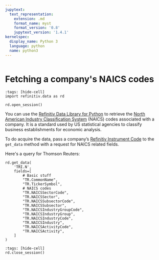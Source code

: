 ```yaml
---
jupytext:
  text_representation:
    extension: .md
    format_name: myst
    format_version: '0.8'
    jupytext_version: '1.4.1'
kernelspec:
  display_name: Python 3
  language: python
  name: python3
---
```

```{include} _templates/nav.html
```

# Fetching a company's NAICS codes

```{code-cell}
:tags: [hide-cell]
import refinitiv.data as rd

rd.open_session()
```

You can use the [Refinitiv Data Library for Python](https://pypi.org/project/refinitiv-data/) to retrieve the [North American Industry Classification System](https://www.census.gov/naics/) (NAICS) codes associated with a company. It is a standard used by US statistical agencies to classify business establishments for economic analysis.

To do acquire the data, pass a company’s [Refinitiv Instrument Code](https://en.wikipedia.org/wiki/Refinitiv_Identification_Code) to the `get_data` method with a request for NAICS related fields.

Here's a query for Thomson Reuters:

```{code-cell}
rd.get_data(
    'TRI.N',
    fields=[
        # Basic stuff
        "TR.CommonName",
        "TR.TickerSymbol",
        # NAICS codes
        "TR.NAICSSectorCode",
        "TR.NAICSSector",
        "TR.NAICSSubsectorCode",
        "TR.NAICSSubsector",
        "TR.NAICSIndustryGroupCode",
        "TR.NAICSIndustryGroup",
        "TR.NAICSIndustryCode",
        "TR.NAICSIndustry",
        "TR.NAICSActivityCode",
        "TR.NAICSActivity",
    ]
)
```

```{code-cell}
:tags: [hide-cell]
rd.close_session()
```
